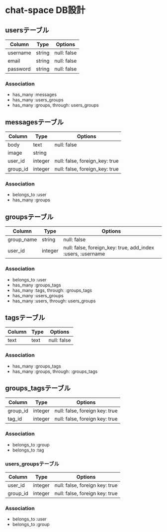 # chat-space DB設計
## usersテーブル
|Column|Type|Options|
|------|----|-------|
|username|string|null: false|
|email|string|null: false|
|password|string|null: false|
### Association
- has_many :messages
- has_many :users_groups
- has_many :groups, through: users_groups

## messagesテーブル
|Column|Type|Options|
|------|----|-------|
|body|text|null: false|
|image|string|
|user_id|integer|null: false, foreign_key: true|
|group_id|integer|null: false, foreign_key: true|
### Association
- belongs_to :user
- has_many :groups

## groupsテーブル
|Column|Type|Options|
|------|----|-------|
|group_name|string|null: false|
|user_id|integer|null: false, foreign_key: true, add_index :users, :username|
### Association
- belongs_to :user
- has_many :groups_tags
- has_many :tags, through: :groups_tags
- has_many :users_groups
- has_many :users, through: users_groups

## tagsテーブル
|Column|Type|Options|
|------|----|-------|
|text|text|null: false|
### Association
- has_many :groups_tags
- has_many :groups, through: :groups_tags

## groups_tagsテーブル
|Column|Type|Options|
|------|----|-------|
|group_id|integer|null: false, foreign key: true|
|tag_id|integer|null: false, foreign key: true|
### Association
- belongs_to :group
- belongs_to :tag

### users_groupsテーブル
|Column|Type|Options|
|------|----|-------|
|user_id|integer|null: false, foreign key: true|
|group_id|integer|null: false, foreign key: true|
### Association
- belongs_to :user
- belongs_to :group